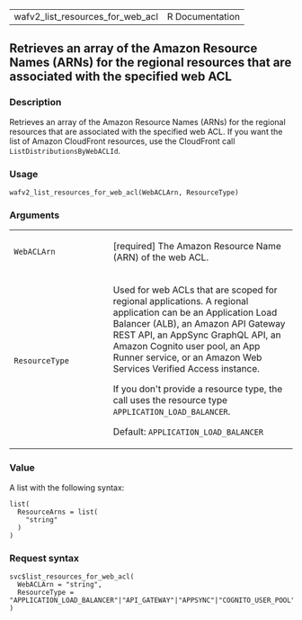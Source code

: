 <table style="width: 100%;">
<tbody>
<tr class="odd">
<td>wafv2_list_resources_for_web_acl</td>
<td style="text-align: right;">R Documentation</td>
</tr>
</tbody>
</table>

## Retrieves an array of the Amazon Resource Names (ARNs) for the regional resources that are associated with the specified web ACL

### Description

Retrieves an array of the Amazon Resource Names (ARNs) for the regional
resources that are associated with the specified web ACL. If you want
the list of Amazon CloudFront resources, use the CloudFront call
`ListDistributionsByWebACLId`.

### Usage

    wafv2_list_resources_for_web_acl(WebACLArn, ResourceType)

### Arguments

<table>
<colgroup>
<col style="width: 35%" />
<col style="width: 65%" />
</colgroup>
<tbody>
<tr class="odd">
<td><code
id="wafv2_list_resources_for_web_acl_:_WebACLArn">WebACLArn</code></td>
<td><p>[required] The Amazon Resource Name (ARN) of the web
ACL.</p></td>
</tr>
<tr class="even">
<td><code
id="wafv2_list_resources_for_web_acl_:_ResourceType">ResourceType</code></td>
<td><p>Used for web ACLs that are scoped for regional applications. A
regional application can be an Application Load Balancer (ALB), an
Amazon API Gateway REST API, an AppSync GraphQL API, an Amazon Cognito
user pool, an App Runner service, or an Amazon Web Services Verified
Access instance.</p>
<p>If you don't provide a resource type, the call uses the resource type
<code>APPLICATION_LOAD_BALANCER</code>.</p>
<p>Default: <code>APPLICATION_LOAD_BALANCER</code></p></td>
</tr>
</tbody>
</table>

### Value

A list with the following syntax:

    list(
      ResourceArns = list(
        "string"
      )
    )

### Request syntax

    svc$list_resources_for_web_acl(
      WebACLArn = "string",
      ResourceType = "APPLICATION_LOAD_BALANCER"|"API_GATEWAY"|"APPSYNC"|"COGNITO_USER_POOL"|"APP_RUNNER_SERVICE"|"VERIFIED_ACCESS_INSTANCE"
    )
